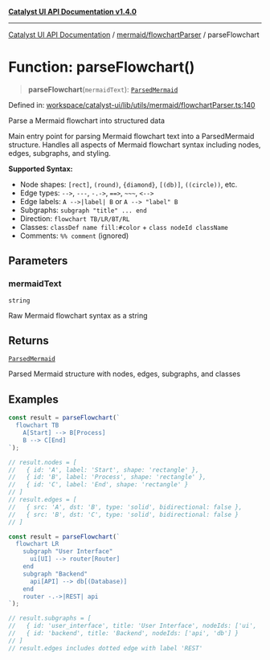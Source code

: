 [**Catalyst UI API Documentation v1.4.0**](../../../README.md)

---

[Catalyst UI API Documentation](../../../README.md) / [mermaid/flowchartParser](../README.md) / parseFlowchart

# Function: parseFlowchart()

> **parseFlowchart**(`mermaidText`): [`ParsedMermaid`](../../types/interfaces/ParsedMermaid.md)

Defined in: [workspace/catalyst-ui/lib/utils/mermaid/flowchartParser.ts:140](https://github.com/TheBranchDriftCatalyst/catalyst-ui/blob/main/lib/utils/mermaid/flowchartParser.ts#L140)

Parse a Mermaid flowchart into structured data

Main entry point for parsing Mermaid flowchart text into a ParsedMermaid structure.
Handles all aspects of Mermaid flowchart syntax including nodes, edges, subgraphs, and styling.

**Supported Syntax:**

- Node shapes: `[rect]`, `(round)`, `{diamond}`, `[(db)]`, `((circle))`, etc.
- Edge types: `-->`, `---`, `-.->`, `==>`, `~~~`, `<-->`
- Edge labels: `A -->|label| B` or `A --> "label" B`
- Subgraphs: `subgraph "title" ... end`
- Direction: `flowchart TB/LR/BT/RL`
- Classes: `classDef name fill:#color` + `class nodeId className`
- Comments: `%% comment` (ignored)

## Parameters

### mermaidText

`string`

Raw Mermaid flowchart syntax as a string

## Returns

[`ParsedMermaid`](../../types/interfaces/ParsedMermaid.md)

Parsed Mermaid structure with nodes, edges, subgraphs, and classes

## Examples

```typescript
const result = parseFlowchart(`
  flowchart TB
    A[Start] --> B[Process]
    B --> C[End]
`);

// result.nodes = [
//   { id: 'A', label: 'Start', shape: 'rectangle' },
//   { id: 'B', label: 'Process', shape: 'rectangle' },
//   { id: 'C', label: 'End', shape: 'rectangle' }
// ]
// result.edges = [
//   { src: 'A', dst: 'B', type: 'solid', bidirectional: false },
//   { src: 'B', dst: 'C', type: 'solid', bidirectional: false }
// ]
```

```typescript
const result = parseFlowchart(`
  flowchart LR
    subgraph "User Interface"
      ui[UI] --> router[Router]
    end
    subgraph "Backend"
      api[API] --> db[(Database)]
    end
    router -.->|REST| api
`);

// result.subgraphs = [
//   { id: 'user_interface', title: 'User Interface', nodeIds: ['ui', 'router'] },
//   { id: 'backend', title: 'Backend', nodeIds: ['api', 'db'] }
// ]
// result.edges includes dotted edge with label 'REST'
```
